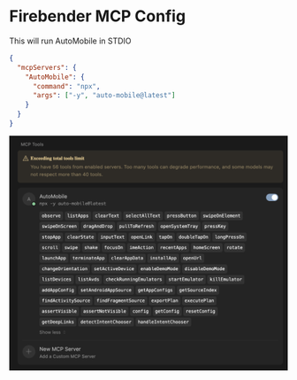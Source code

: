# Firebender MCP Config

This will run AutoMobile in STDIO

```json
{
  "mcpServers": {
    "AutoMobile": {
      "command": "npx",
      "args": ["-y", "auto-mobile@latest"]
    }
  }
}
```

![cursor-mcp-server-success.png](../img/cursor-mcp-server-success.png)
